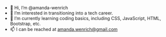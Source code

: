 - 👋 Hi, I’m @amanda-wenrich
- 👀 I’m interested in transitioning into a tech career.
- 🌱 I’m currently learning coding basics, including CSS, JavaScript, HTML, Bootstrap, etc.
- 📫 I can be reached at amanda.wenrich@gmail.com


